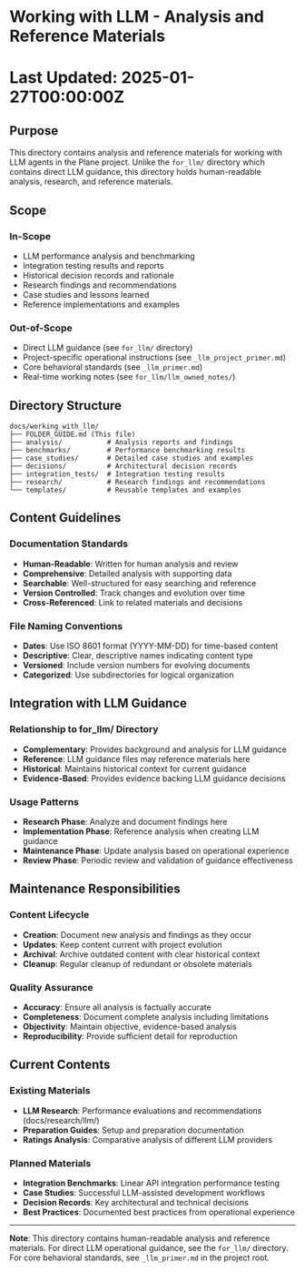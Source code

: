 # Working with LLM - Analysis and Reference Materials
# Last Updated: 2025-01-27T00:00:00Z

## Purpose

This directory contains analysis and reference materials for working with LLM agents in the Plane project. Unlike the `for_llm/` directory which contains direct LLM guidance, this directory holds human-readable analysis, research, and reference materials.

## Scope

### In-Scope
- LLM performance analysis and benchmarking
- Integration testing results and reports
- Historical decision records and rationale
- Research findings and recommendations
- Case studies and lessons learned
- Reference implementations and examples

### Out-of-Scope
- Direct LLM guidance (see `for_llm/` directory)
- Project-specific operational instructions (see `_llm_project_primer.md`)
- Core behavioral standards (see `_llm_primer.md`)
- Real-time working notes (see `for_llm/llm_owned_notes/`)

## Directory Structure

```
docs/working_with_llm/
├── FOLDER_GUIDE.md (This file)
├── analysis/           # Analysis reports and findings
├── benchmarks/         # Performance benchmarking results
├── case_studies/       # Detailed case studies and examples
├── decisions/          # Architectural decision records
├── integration_tests/  # Integration testing results
├── research/           # Research findings and recommendations
└── templates/          # Reusable templates and examples
```

## Content Guidelines

### Documentation Standards
- **Human-Readable**: Written for human analysis and review
- **Comprehensive**: Detailed analysis with supporting data
- **Searchable**: Well-structured for easy searching and reference
- **Version Controlled**: Track changes and evolution over time
- **Cross-Referenced**: Link to related materials and decisions

### File Naming Conventions
- **Dates**: Use ISO 8601 format (YYYY-MM-DD) for time-based content
- **Descriptive**: Clear, descriptive names indicating content type
- **Versioned**: Include version numbers for evolving documents
- **Categorized**: Use subdirectories for logical organization

## Integration with LLM Guidance

### Relationship to for_llm/ Directory
- **Complementary**: Provides background and analysis for LLM guidance
- **Reference**: LLM guidance files may reference materials here
- **Historical**: Maintains historical context for current guidance
- **Evidence-Based**: Provides evidence backing LLM guidance decisions

### Usage Patterns
- **Research Phase**: Analyze and document findings here
- **Implementation Phase**: Reference analysis when creating LLM guidance
- **Maintenance Phase**: Update analysis based on operational experience
- **Review Phase**: Periodic review and validation of guidance effectiveness

## Maintenance Responsibilities

### Content Lifecycle
- **Creation**: Document new analysis and findings as they occur
- **Updates**: Keep content current with project evolution
- **Archival**: Archive outdated content with clear historical context
- **Cleanup**: Regular cleanup of redundant or obsolete materials

### Quality Assurance
- **Accuracy**: Ensure all analysis is factually accurate
- **Completeness**: Document complete analysis including limitations
- **Objectivity**: Maintain objective, evidence-based analysis
- **Reproducibility**: Provide sufficient detail for reproduction

## Current Contents

### Existing Materials
- **LLM Research**: Performance evaluations and recommendations (docs/research/llm/)
- **Preparation Guides**: Setup and preparation documentation
- **Ratings Analysis**: Comparative analysis of different LLM providers

### Planned Materials
- **Integration Benchmarks**: Linear API integration performance testing
- **Case Studies**: Successful LLM-assisted development workflows
- **Decision Records**: Key architectural and technical decisions
- **Best Practices**: Documented best practices from operational experience

---

**Note**: This directory contains human-readable analysis and reference materials. For direct LLM operational guidance, see the `for_llm/` directory. For core behavioral standards, see `_llm_primer.md` in the project root. 